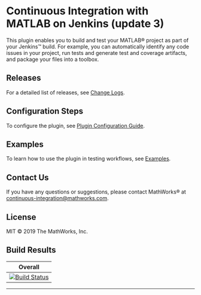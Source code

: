 # Continuous Integration with MATLAB on Jenkins (update 3)
This plugin enables you to build and test your MATLAB&reg; project as part of your Jenkins&trade; build. For example, you can automatically identify any code issues in your project, run tests and generate test and coverage artifacts, and package your files into a toolbox.

## Releases
For a detailed list of releases, see [Change Logs](/CHANGELOG.md). 

## Configuration Steps 
To configure the plugin, see [Plugin Configuration Guide](/CONFIGDOC.md).

## Examples
To learn how to use the plugin in testing workflows, see [Examples](/examples/).

## Contact Us
If you have any questions or suggestions, please contact MathWorks&reg; at [continuous-integration@mathworks.com](mailto:continuous-integration@mathworks.com).

## License
MIT © 2019 The MathWorks, Inc.


## Build Results


| Overall  |
|---|
| [![Build Status](https://dev.azure.com/iat-ci/jenkins-matlab-plugin/_apis/build/status/mathworks.jenkins-matlab-plugin?branchName=master)](https://dev.azure.com/iat-ci/jenkins-matlab-plugin/_build/latest?definitionId=6&branchName=master) |

********
